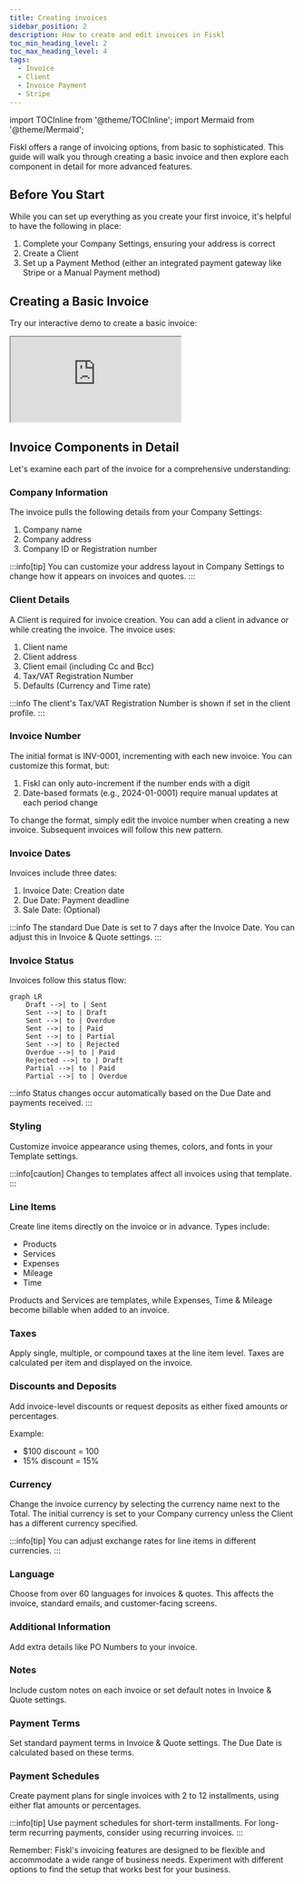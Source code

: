 ```yaml
---
title: Creating invoices
sidebar_position: 2
description: How to create and edit invoices in Fiskl
toc_min_heading_level: 2
toc_max_heading_level: 4
tags:
  - Invoice
  - Client
  - Invoice Payment
  - Stripe
---
```


import TOCInline from '@theme/TOCInline';
import Mermaid from '@theme/Mermaid';

Fiskl offers a range of invoicing options, from basic to sophisticated. This guide will walk you through creating a basic invoice and then explore each component in detail for more advanced features.

## Before You Start

While you can set up everything as you create your first invoice, it's helpful to have the following in place:

1. Complete your Company Settings, ensuring your address is correct
2. Create a Client
3. Set up a Payment Method (either an integrated payment gateway like Stripe or a Manual Payment method)

## Creating a Basic Invoice

Try our interactive demo to create a basic invoice:

<div style={{ position: 'relative', paddingBottom: '56.25%', height: 0, width: '100%' }}>
  <iframe
    style={{ position: 'absolute', top: 0, left: 0, width: '100%', height: '100%', border: 0 }}
    src="https://demo.fiskl.com/e/clzctmgxx008yl30czzc6urmn/tour"
    allowFullScreen
    webkitallowfullscreen="true"
    mozallowfullscreen="true"
    allowtransparency="true"
  ></iframe>
</div>

## Invoice Components in Detail

Let's examine each part of the invoice for a comprehensive understanding:

<TOCInline toc={toc} />

### Company Information

The invoice pulls the following details from your Company Settings:

1. Company name
2. Company address
3. Company ID or Registration number

:::info[tip]
You can customize your address layout in Company Settings to change how it appears on invoices and quotes.
:::

### Client Details

A Client is required for invoice creation. You can add a client in advance or while creating the invoice. The invoice uses:

1. Client name
2. Client address
3. Client email (including Cc and Bcc)
4. Tax/VAT Registration Number
5. Defaults (Currency and Time rate)

:::info
The client's Tax/VAT Registration Number is shown if set in the client profile.
:::

### Invoice Number

The initial format is INV-0001, incrementing with each new invoice. You can customize this format, but:

1. Fiskl can only auto-increment if the number ends with a digit
2. Date-based formats (e.g., 2024-01-0001) require manual updates at each period change

To change the format, simply edit the invoice number when creating a new invoice. Subsequent invoices will follow this new pattern.

### Invoice Dates

Invoices include three dates:

1. Invoice Date: Creation date
2. Due Date: Payment deadline
3. Sale Date: (Optional)

:::info
The standard Due Date is set to 7 days after the Invoice Date. You can adjust this in Invoice & Quote settings.
:::

### Invoice Status

Invoices follow this status flow:

```mermaid
graph LR
    Draft -->| to | Sent
    Sent -->| to | Draft
    Sent -->| to | Overdue
    Sent -->| to | Paid
    Sent -->| to | Partial
    Sent -->| to | Rejected
    Overdue -->| to | Paid
    Rejected -->| to | Draft
    Partial -->| to | Paid
    Partial -->| to | Overdue
```

:::info
Status changes occur automatically based on the Due Date and payments received.
:::

### Styling

Customize invoice appearance using themes, colors, and fonts in your Template settings.

:::info[caution]
Changes to templates affect all invoices using that template.
:::

### Line Items

Create line items directly on the invoice or in advance. Types include:

- Products
- Services
- Expenses
- Mileage
- Time

Products and Services are templates, while Expenses, Time & Mileage become billable when added to an invoice.

### Taxes

Apply single, multiple, or compound taxes at the line item level. Taxes are calculated per item and displayed on the invoice.

### Discounts and Deposits

Add invoice-level discounts or request deposits as either fixed amounts or percentages.

Example:
- $100 discount = 100
- 15% discount = 15%

### Currency

Change the invoice currency by selecting the currency name next to the Total. The initial currency is set to your Company currency unless the Client has a different currency specified.

:::info[tip]
You can adjust exchange rates for line items in different currencies.
:::

### Language

Choose from over 60 languages for invoices & quotes. This affects the invoice, standard emails, and customer-facing screens.

### Additional Information

Add extra details like PO Numbers to your invoice.

### Notes

Include custom notes on each invoice or set default notes in Invoice & Quote settings.

### Payment Terms

Set standard payment terms in Invoice & Quote settings. The Due Date is calculated based on these terms.

### Payment Schedules

Create payment plans for single invoices with 2 to 12 installments, using either flat amounts or percentages.

:::info[tip]
Use payment schedules for short-term installments. For long-term recurring payments, consider using recurring invoices.
:::

Remember: Fiskl's invoicing features are designed to be flexible and accommodate a wide range of business needs. Experiment with different options to find the setup that works best for your business.